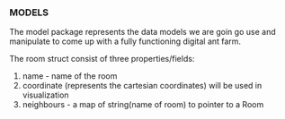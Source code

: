 ### MODELS

The model package represents the data models we are goin go use and manipulate to come up with a fully functioning
digital ant farm.

The room struct consist of three properties/fields:
1. name - name of the room
2. coordinate (represents the cartesian coordinates) will be used in visualization
3. neighbours - a map of string(name of room) to pointer to a Room